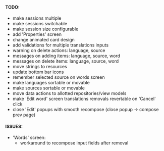 #### TODO:

* make sessions multiple
* make sessions switchable
* make session size configurable
* add 'Properties' screen
* change animated card design
* add validations for multiple translations inputs
* warning on delete actions: language, source
* messages on adding items: language, source, word
* messages on delete items: language, source, word
* move strings to resources
* update bottom bar icons
* remember selected source on words screen
* make languages sortable or movable
* make sources sortable or movable
* move data actions to allotted repositories/view models
* make 'Edit word' screen translations removals revertable on 'Cancel' click
* close 'Edit' popups with smooth recompose (close popup -> compose prev page)

#### ISSUES:
* 'Words' screen:
  * workaround to recompose input fields after removal
